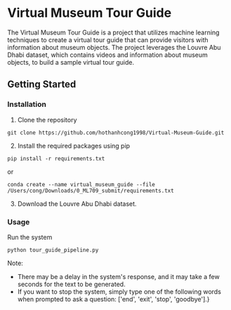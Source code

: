# Virtual Museum Tour Guide

The Virtual Museum Tour Guide is a project that utilizes machine learning techniques to create a virtual tour guide that can provide visitors with information about museum objects. The project leverages the Louvre Abu Dhabi dataset, which contains videos and information about museum objects, to build a sample virtual tour guide.

## Getting Started

### Installation

1. Clone the repository
```
git clone https://github.com/hothanhcong1998/Virtual-Museum-Guide.git
```

2. Install the required packages using pip
```
pip install -r requirements.txt
```
or
```
conda create --name virtual_museum_guide --file /Users/cong/Downloads/0_ML709_submit/requirements.txt
```

3. Download the Louvre Abu Dhabi dataset.

### Usage

Run the system
```
python tour_guide_pipeline.py
```

Note:
- There may be a delay in the system's response, and it may take a few seconds for the text to be generated.
- If you want to stop the system, simply type one of the following words when prompted to ask a question: ['end', 'exit', 'stop', 'goodbye'].}
